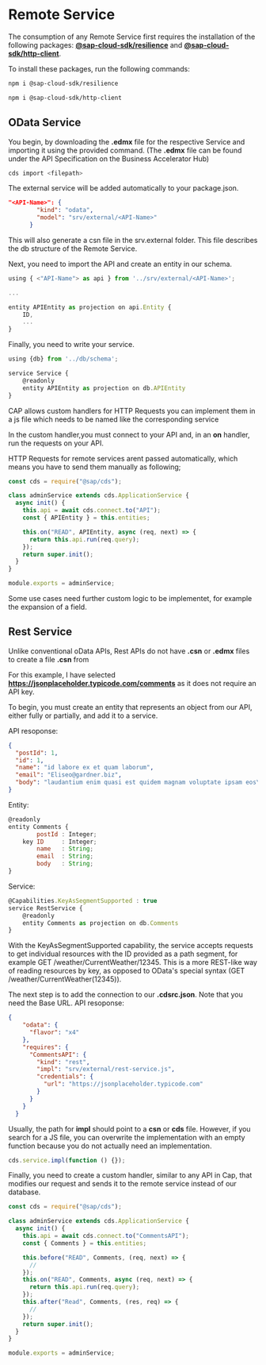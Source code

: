 # Remote Service

The consumption of any Remote Service first requires the installation of the following packages: [**@sap-cloud-sdk/resilience**](https://www.npmjs.com/package/@sap-cloud-sdk/resilience) and [**@sap-cloud-sdk/http-client**](https://www.npmjs.com/package/@sap-cloud-sdk/http-client).

To install these packages, run the following commands:

```sh
npm i @sap-cloud-sdk/resilience
```

```sh
npm i @sap-cloud-sdk/http-client
```

## OData Service

You begin, by downloading the **.edmx** file for the respective Service and importing it using the provided command. (The **.edmx** file can be found under the API Specification on the Business Accelerator Hub)

```sh
cds import <filepath>
```

The external service will be added automatically to your package.json.

```JSON
"<API-Name>": {
        "kind": "odata",
        "model": "srv/external/<API-Name>"
      }
```

This will also generate a csn file in the srv.external folder. This file describes the db structure of the Remote Service.

Next, you need to import the API and create an entity in our schema.

```javascript
using { <"API-Name"> as api } from '../srv/external/<API-Name>';

...

entity APIEntity as projection on api.Entity {
    ID,
    ...
}
```

Finally, you need to write your service.


```javascript
using {db} from '../db/schema';

service Service {
    @readonly
    entity APIEntity as projection on db.APIEntity
}
```
CAP allows custom handlers for HTTP Requests you can implement them in a js file which needs to be named like the corresponding service

In the custom handler,you must connect to your API and, in an **on** handler, run the requests on your API.

HTTP Requests for remote services arent passed automatically, which means you have to send them manually as following; 

```javascript
const cds = require("@sap/cds");

class adminService extends cds.ApplicationService {
  async init() {
    this.api = await cds.connect.to("API");
    const { APIEntity } = this.entities;

    this.on("READ", APIEntity, async (req, next) => {
      return this.api.run(req.query);
    });
    return super.init();
  }
}

module.exports = adminService;
```
Some use cases need further custom logic to be implementet, for example the expansion of a field. 

## Rest Service

Unlike conventional oData APIs, Rest APIs do not have **.csn** or **.edmx** files to create a file **.csn** from

For this example, I have selected **https://jsonplaceholder.typicode.com/comments** as it does not require an API key.

To begin, you must create an entity that represents an object from our API, either fully or partially, and add it to a service.

API resoponse:

```json
{
  "postId": 1,
  "id": 1,
  "name": "id labore ex et quam laborum",
  "email": "Eliseo@gardner.biz",
  "body": "laudantium enim quasi est quidem magnam voluptate ipsam eos\ntempora quo necessitatibus\ndolor quam autem quasi\nreiciendis et nam sapiente accusantium"
}
```

Entity:

```javascript
@readonly
entity Comments {
        postId : Integer;
    key ID     : Integer;
        name   : String;
        email  : String;
        body   : String;
}
```

Service:

```javascript
@Capabilities.KeyAsSegmentSupported : true
service RestService {
    @readonly
    entity Comments as projection on db.Comments
}
```

With the KeyAsSegmentSupported capability, the service accepts requests to get individual resources with the ID provided as a path segment, for example GET /weather/CurrentWeather/12345. This is a more REST-like way of reading resources by key, as opposed to OData's special syntax (GET /weather/CurrentWeather(12345)).

The next step is to add the connection to our **.cdsrc.json**. Note that you need the Base URL.
API resoponse:

```JSON
{
    "odata": {
      "flavor": "x4"
    },
    "requires": {
      "CommentsAPI": {
        "kind": "rest",
        "impl": "srv/external/rest-service.js",
        "credentials": {
          "url": "https://jsonplaceholder.typicode.com"
        }
      }
    }
  }
```

Usually, the path for **impl** should point to a **csn** or **cds** file. However, if you search for a JS file, you can overwrite the implementation with an empty function because you do not actually need an implementation.

```javascript
cds.service.impl(function () {});
```

Finally, you need to create a custom handler, similar to any API in Cap, that modifies our request and sends it to the remote service instead of our database.

```javascript
const cds = require("@sap/cds");

class adminService extends cds.ApplicationService {
  async init() {
    this.api = await cds.connect.to("CommentsAPI");
    const { Comments } = this.entities;

    this.before("READ", Comments, (req, next) => {
      //
    });
    this.on("READ", Comments, async (req, next) => {
      return this.api.run(req.query);
    });
    this.after("Read", Comments, (res, req) => {
      //
    });
    return super.init();
  }
}

module.exports = adminService;
```
